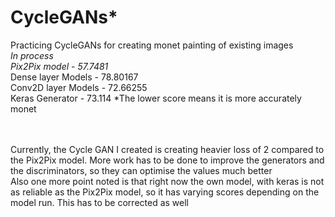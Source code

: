 # CycleGANs*
Practicing CycleGANs for creating monet painting of existing images <br/>
*In process
<br/> Pix2Pix model - 57.7481*
<br/> Dense layer Models - 78.80167
<br/> Conv2D layer Models - 72.66255
<br/> Keras Generator - 73.114
*The lower score means it is more accurately monet

<br/><br/>
Currently, the Cycle GAN I created is creating heavier loss of 2 compared to the Pix2Pix model. More work has to be done to improve the generators and the discriminators, so they can optimise the values much better
<br/>
Also one more point noted is that right now the own model, with keras is not as reliable as the Pix2Pix model, so it has varying scores depending on the model run. This has to be corrected as well
